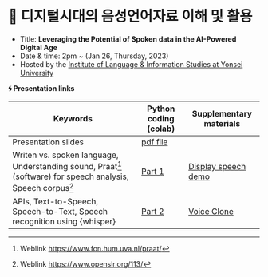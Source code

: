 # 🌱 디지털시대의 음성언어자료 이해 및 활용

- Title: **Leveraging the Potential of Spoken data in the AI-Powered Digital Age**
- Date & time: 2pm ~ (Jan 26, Thursday, 2023)
- Hosted by the [Institute of Language & Information Studies at Yonsei University](https://ilis2.yonsei.ac.kr/ilis/index.do)

**🌀 Presentation links**
  
|Keywords|Python coding (colab)|Supplementary materials|
|--|--|--|
|Presentation slides| [pdf file](https://github.com/MK316/workshops/blob/main/20230126_yonsei/slides/ILIS_230126.pdf) | |
|Writen vs. spoken language, Understanding sound, Praat[^1] (software) for speech analysis, Speech corpus[^2]| [Part 1](https://github.com/MK316/workshops/blob/133af556f3f28930a4bf59ea5f6962465c3515fd/20230126_yonsei/ILIS_139th_Part1.ipynb)| [Display speech demo](https://github.com/MK316/workshops/blob/main/20230126_yonsei/display_speech.ipynb)|
|APIs, Text-to-Speech, Speech-to-Text, Speech recognition using {whisper}|[Part 2](https://github.com/MK316/workshops/blob/133af556f3f28930a4bf59ea5f6962465c3515fd/20230126_yonsei/ILIS_139th_Part2.ipynb)|[Voice Clone](https://github.com/MK316/workshops/blob/main/Voice_clone_with_tortoise_tts.ipynb)|

[^1]: Weblink https://www.fon.hum.uva.nl/praat/
[^2]: Weblink https://www.openslr.org/113/

